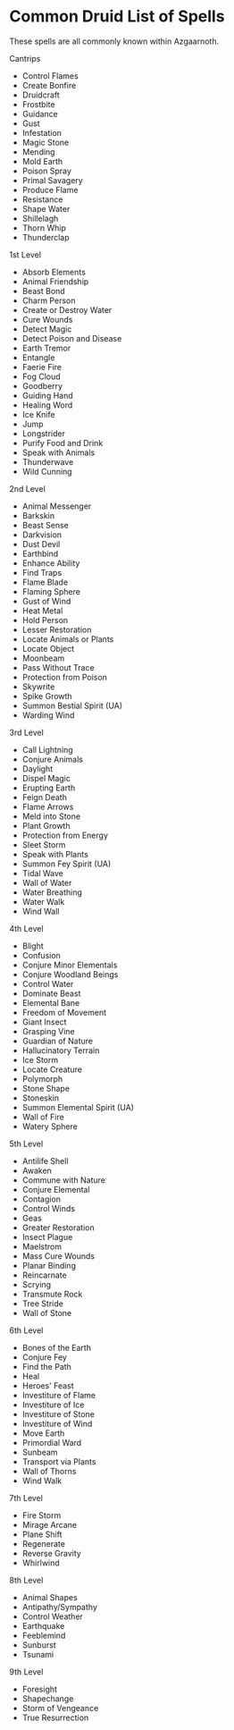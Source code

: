 # Common Druid List of Spells
These spells are all commonly known within Azgaarnoth.

Cantrips
* Control Flames
* Create Bonfire
* Druidcraft
* Frostbite
* Guidance
* Gust
* Infestation
* Magic Stone
* Mending
* Mold Earth
* Poison Spray
* Primal Savagery
* Produce Flame
* Resistance
* Shape Water
* Shillelagh
* Thorn Whip
* Thunderclap

1st Level
* Absorb Elements
* Animal Friendship
* Beast Bond
* Charm Person
* Create or Destroy Water
* Cure Wounds
* Detect Magic
* Detect Poison and Disease
* Earth Tremor
* Entangle
* Faerie Fire
* Fog Cloud
* Goodberry
* Guiding Hand
* Healing Word
* Ice Knife
* Jump
* Longstrider
* Purify Food and Drink
* Speak with Animals
* Thunderwave
* Wild Cunning

2nd Level
* Animal Messenger
* Barkskin
* Beast Sense
* Darkvision
* Dust Devil
* Earthbind
* Enhance Ability
* Find Traps
* Flame Blade
* Flaming Sphere
* Gust of Wind
* Heat Metal
* Hold Person
* Lesser Restoration
* Locate Animals or Plants
* Locate Object
* Moonbeam
* Pass Without Trace
* Protection from Poison
* Skywrite
* Spike Growth
* Summon Bestial Spirit (UA)
* Warding Wind

3rd Level
* Call Lightning
* Conjure Animals
* Daylight
* Dispel Magic
* Erupting Earth
* Feign Death
* Flame Arrows
* Meld into Stone
* Plant Growth
* Protection from Energy
* Sleet Storm
* Speak with Plants
* Summon Fey Spirit (UA)
* Tidal Wave
* Wall of Water
* Water Breathing
* Water Walk
* Wind Wall

4th Level
* Blight
* Confusion
* Conjure Minor Elementals
* Conjure Woodland Beings
* Control Water
* Dominate Beast
* Elemental Bane
* Freedom of Movement
* Giant Insect
* Grasping Vine
* Guardian of Nature
* Hallucinatory Terrain
* Ice Storm
* Locate Creature
* Polymorph
* Stone Shape
* Stoneskin
* Summon Elemental Spirit (UA)
* Wall of Fire
* Watery Sphere

5th Level
* Antilife Shell
* Awaken
* Commune with Nature
* Conjure Elemental
* Contagion
* Control Winds
* Geas
* Greater Restoration
* Insect Plague
* Maelstrom
* Mass Cure Wounds
* Planar Binding
* Reincarnate
* Scrying
* Transmute Rock
* Tree Stride
* Wall of Stone

6th Level
* Bones of the Earth
* Conjure Fey
* Find the Path
* Heal
* Heroes' Feast
* Investiture of Flame
* Investiture of Ice
* Investiture of Stone
* Investiture of Wind
* Move Earth
* Primordial Ward
* Sunbeam
* Transport via Plants
* Wall of Thorns
* Wind Walk

7th Level
* Fire Storm
* Mirage Arcane
* Plane Shift
* Regenerate
* Reverse Gravity
* Whirlwind

8th Level
* Animal Shapes
* Antipathy/Sympathy
* Control Weather
* Earthquake
* Feeblemind
* Sunburst
* Tsunami

9th Level
* Foresight
* Shapechange
* Storm of Vengeance
* True Resurrection